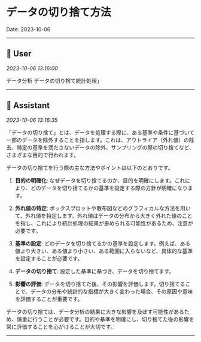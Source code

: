 # データの切り捨て方法

Date: 2023-10-06

---

## 👤 User
*2023-10-06 13:16:00*

データ分析 データの切り捨て統計処理」

---

## 🤖 Assistant
*2023-10-06 13:16:35*

「データの切り捨て」とは、データを処理する際に、ある基準や条件に基づいて一部のデータを除外することを指します。これは、アウトライア（外れ値）の除去、特定の基準を満たさないデータの除外、サンプリングの際の切り捨てなど、さまざまな目的で行われます。

データの切り捨てを行う際の主な方法やポイントは以下のとおりです。

1. **目的の明確化**: なぜデータを切り捨てるのか、目的を明確にします。これにより、どのデータを切り捨てるかの基準を設定する際の方針が明確になります。

2. **外れ値の特定**: ボックスプロットや散布図などのグラフィカルな方法を用いて、外れ値を特定します。外れ値はデータの分布から大きく外れた値のことを指し、これにより統計処理の結果が歪められる可能性があるため、注意が必要です。

3. **基準の設定**: どのデータを切り捨てるかの基準を設定します。例えば、ある値より大きい、ある値より小さい、ある範囲に入らないなど、具体的な基準を設定することが必要です。

4. **データの切り捨て**: 設定した基準に基づき、データを切り捨てます。

5. **影響の評価**: データを切り捨てた後、その影響を評価します。切り捨てることで、データの分布や統計的な指標が大きく変わった場合、その原因や意味を評価することが重要です。

データの切り捨ては、データ分析の結果に大きな影響を及ぼす可能性があるため、慎重に行うことが必要です。目的や基準を明確にし、切り捨てた後の影響を常に評価することを心がけることが大切です。

---
